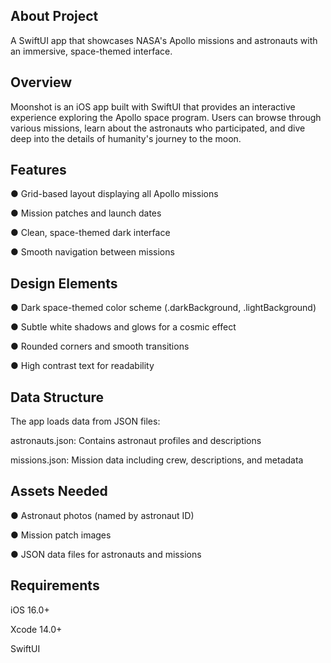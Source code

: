 ## About Project
A SwiftUI app that showcases NASA's Apollo missions and astronauts with an immersive, space-themed interface.

## Overview
Moonshot is an iOS app built with SwiftUI that provides an interactive experience exploring the Apollo space program. Users can browse through various missions, learn about the astronauts who participated, and dive deep into the details of humanity's journey to the moon.

## Features
● Grid-based layout displaying all Apollo missions

● Mission patches and launch dates

● Clean, space-themed dark interface

● Smooth navigation between missions

## Design Elements
● Dark space-themed color scheme (.darkBackground, .lightBackground)

● Subtle white shadows and glows for a cosmic effect

● Rounded corners and smooth transitions

● High contrast text for readability

## Data Structure
The app loads data from JSON files:

astronauts.json: Contains astronaut profiles and descriptions

missions.json: Mission data including crew, descriptions, and metadata

## Assets Needed

● Astronaut photos (named by astronaut ID)

● Mission patch images

● JSON data files for astronauts and missions

## Requirements
iOS 16.0+

Xcode 14.0+

SwiftUI



